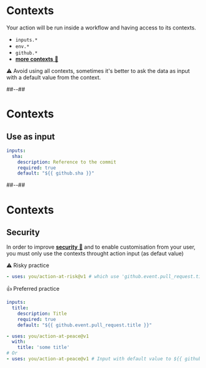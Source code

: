 <!-- .slide: -->

# Contexts

Your action will be run inside a workflow and having access to its contexts.

- `inputs.*`
- `env.*`
- `github.*`
- [**more contexts** 🔗](https://docs.github.com/en/actions/learn-github-actions/contexts)

⚠️ Avoid using all contexts, sometimes it's better to ask the data as input with a default value from the context.

##--##

<!-- .slide: class="with-code" -->

# Contexts

## Use as input

```yaml
inputs:
  sha:
    description: Reference to the commit
    required: true
    default: "${{ github.sha }}"
```

##--##

<!-- .slide: class="with-code" -->

# Contexts

## Security

In order to improve [**security** 🔗](https://docs.github.com/en/actions/security-guides/security-hardening-for-github-actions#understanding-the-risk-of-script-injections) and to enable customisation from your user, you must only use the contexts throught action input (as defaut value)

⚠️ Risky practice

```yaml
- uses: you/action-at-risk@v1 # which use 'github.event.pull_request.title' directly
```

👍 Preferred practice

```yaml
inputs:
  title:
    description: Title
    required: true
    default: "${{ github.event.pull_request.title }}"
```

```yaml
- uses: you/action-at-peace@v1
  with:
    title: 'some title'
# Or
- uses: you/action-at-peace@v1 # Input with default value to ${{ github.event.pull_request.title }}
```
